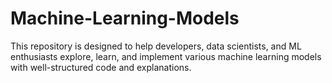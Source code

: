 # Machine-Learning-Models
This repository is designed to help developers, data scientists, and ML enthusiasts explore, learn, and implement various machine learning models with well-structured code and explanations.
